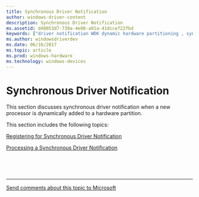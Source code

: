 ```yaml
---
title: Synchronous Driver Notification
author: windows-driver-content
description: Synchronous Driver Notification
ms.assetid: d40053d7-730a-4e08-a91a-41dccef22fbd
keywords: ["driver notification WDK dynamic hardware partitioning , synchronous", "synchronous notification WDK dynamic hardware partitioning", "notification WDK dynamic hardware partitioning , synchronous", "synchronous driver notification WDK dynamic hardware partitioning"]
ms.author: windowsdriverdev
ms.date: 06/16/2017
ms.topic: article
ms.prod: windows-hardware
ms.technology: windows-devices
---
```


# Synchronous Driver Notification


This section discusses synchronous driver notification when a new processor is dynamically added to a hardware partition.

This section includes the following topics:

[Registering for Synchronous Driver Notification](registering-for-synchronous-driver-notification.md)

[Processing a Synchronous Driver Notification](processing-a-synchronous-driver-notification.md)

 

 


--------------------
[Send comments about this topic to Microsoft](mailto:wsddocfb@microsoft.com?subject=Documentation%20feedback%20%5Bkernel\kernel%5D:%20Synchronous%20Driver%20Notification%20%20RELEASE:%20%286/14/2017%29&body=%0A%0APRIVACY%20STATEMENT%0A%0AWe%20use%20your%20feedback%20to%20improve%20the%20documentation.%20We%20don't%20use%20your%20email%20address%20for%20any%20other%20purpose,%20and%20we'll%20remove%20your%20email%20address%20from%20our%20system%20after%20the%20issue%20that%20you're%20reporting%20is%20fixed.%20While%20we're%20working%20to%20fix%20this%20issue,%20we%20might%20send%20you%20an%20email%20message%20to%20ask%20for%20more%20info.%20Later,%20we%20might%20also%20send%20you%20an%20email%20message%20to%20let%20you%20know%20that%20we've%20addressed%20your%20feedback.%0A%0AFor%20more%20info%20about%20Microsoft's%20privacy%20policy,%20see%20http://privacy.microsoft.com/default.aspx. "Send comments about this topic to Microsoft")


